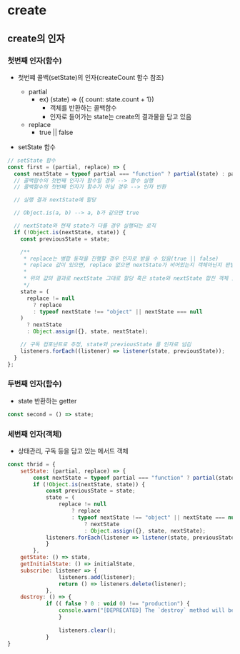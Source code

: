 # create

## create의 인자

### 첫번째 인자(함수)

- 첫번쨰 콜백(setState)의 인자(createCount 함수 참조)
    - partial
        - ex) (state) => ({ count: state.count + 1})
            - 객체를 반환하는 콜백함수
            - 인자로 들어가는 state는 create의 결과물을 담고 있음
    - replace
        - true || false

- setState 함수

```js
// setState 함수
const first = (partial, replace) => {
  const nextState = typeof partial === "function" ? partial(state) : partial;
  // 콜백함수의 첫번째 인자가 함수일 경우 --> 함수 실행
  // 콜백함수의 첫번째 인자가 함수가 아닐 경우 --> 인자 반환

  // 실행 결과 nextState에 할당

  // Object.is(a, b) --> a, b가 같으면 true

  // nextState와 현재 state가 다를 경우 실행되는 로직
  if (!Object.is(nextState, state)) {
    const previousState = state;

    /**
     * replace는 병합 동작을 진행할 경우 인자로 받을 수 있음(true || false)
     * replace 값이 있으면, replace 없으면 nextState가 비어있는지 객체아닌지 판별
     * 
     * 위의 값의 결과로 nextState 그대로 할당 혹은 state와 nextState 합친 객체 할당
     */ 
    state = (
      replace != null
        ? replace
        : typeof nextState !== "object" || nextState === null
    )
      ? nextState
      : Object.assign({}, state, nextState);

    // 구독 컴포넌트로 추정, state와 previousState 를 인자로 넘김
    listeners.forEach((listener) => listener(state, previousState));
  }
};
```

### 두번째 인자(함수)

- state 반환하는 getter

```js
const second = () => state;
```

### 세번째 인자(객체)

- 상태관리, 구독 등을 담고 있는 메서드 객체

```js
const thrid = {
    setState: (partial, replace) => {
        const nextState = typeof partial === "function" ? partial(state) : partial;
        if (!Object.is(nextState, state)) {
            const previousState = state;
            state = (
                replace != null
                    ? replace
                    : typeof nextState !== "object" || nextState === null)
                        ? nextState
                        : Object.assign({}, state, nextState);
            listeners.forEach(listener => listener(state, previousState));
            }
        },
    getState: () => state,
    getInitialState: () => initialState,
    subscribe: listener => {
                listeners.add(listener);
                return () => listeners.delete(listener);
            },
    destroy: () => {
            if (( false ? 0 : void 0) !== "production") {
                console.warn("[DEPRECATED] The `destroy` method will be unsupported in a future version. Instead use unsubscribe function returned by subscribe. Everything will be garbage-collected if store is garbage-collected.");
                }
                
                listeners.clear();
            }
}
```